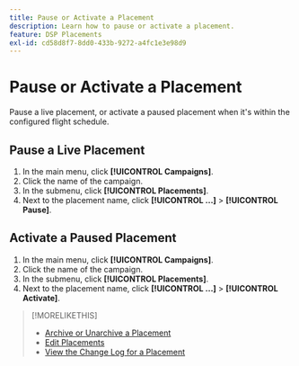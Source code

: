 ```yaml
---
title: Pause or Activate a Placement
description: Learn how to pause or activate a placement.
feature: DSP Placements
exl-id: cd58d8f7-8dd0-433b-9272-a4fc1e3e98d9
---
```

# Pause or Activate a Placement

Pause a live placement, or activate a paused placement when it's within the configured flight schedule.

## Pause a Live Placement

1. In the main menu, click **[!UICONTROL Campaigns]**.
1. Click the name of the campaign.
1. In the submenu, click **[!UICONTROL Placements]**.
1. Next to the placement name, click  **[!UICONTROL ...]** > **[!UICONTROL Pause]**.

## Activate a Paused Placement

1. In the main menu, click **[!UICONTROL Campaigns]**.
1. Click the name of the campaign.
1. In the submenu, click **[!UICONTROL Placements]**.
1. Next to the placement name, click  **[!UICONTROL ...]** > **[!UICONTROL Activate]**.

>[!MORELIKETHIS]
>
>* [Archive or Unarchive a Placement](placement-archive-unarchive.md)
>* [Edit Placements](placement-edit.md)
>* [View the Change Log for a Placement](placement-change-log.md)
